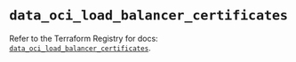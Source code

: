 # `data_oci_load_balancer_certificates`

Refer to the Terraform Registry for docs: [`data_oci_load_balancer_certificates`](https://registry.terraform.io/providers/oracle/oci/7.19.0/docs/data-sources/load_balancer_certificates).
